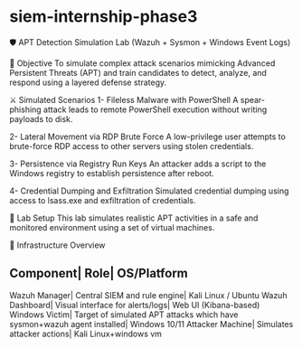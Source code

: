 # siem-internship-phase3

🛡️ APT Detection Simulation Lab (Wazuh + Sysmon + Windows Event Logs)

🎯 Objective
To simulate complex attack scenarios mimicking Advanced Persistent Threats (APT) and train candidates to detect, analyze, and respond using a layered defense strategy.

⚔️ Simulated Scenarios
1- Fileless Malware with PowerShell
A spear-phishing attack leads to remote PowerShell execution without writing payloads to disk.

2- Lateral Movement via RDP Brute Force
A low-privilege user attempts to brute-force RDP access to other servers using stolen credentials.

3- Persistence via Registry Run Keys
An attacker adds a script to the Windows registry to establish persistence after reboot.

4- Credential Dumping and Exfiltration
Simulated credential dumping using access to lsass.exe and exfiltration of credentials.

🧪 Lab Setup
This lab simulates realistic APT activities in a safe and monitored environment using a set of virtual machines.

🔧 Infrastructure Overview

Component|     Role|    	OS/Platform
-------------------------------------------------------------------------
Wazuh Manager|   	Central SIEM and rule engine|  	Kali Linux / Ubuntu
Wazuh Dashboard|	Visual interface for alerts/logs|	  Web UI (Kibana-based)
Windows Victim|  	Target of simulated APT attacks which have sysmon+wazuh agent installed|	 Windows 10/11
Attacker Machine|	Simulates attacker actions|	Kali Linux+windows vm 
